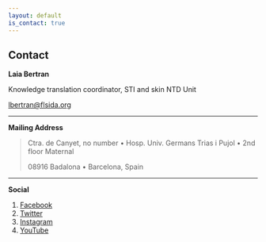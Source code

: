 ```yaml
---
layout: default
is_contact: true
---
```


## Contact

**Laia Bertran**

Knowledge translation coordinator, STI and skin NTD Unit

[lbertran@flsida.org](mailto:lbertran@flsida.org)

---

**Mailing Address**

> Ctra. de Canyet, no number • Hosp. Univ. Germans Trias i Pujol • 2nd floor Maternal
>
> 08916 Badalona • Barcelona, Spain

---

**Social**

1. [Facebook](https://es-es.facebook.com/FLSida)
2. [Twitter](https://twitter.com/flsida)
3. [Instagram](https://www.instagram.com/flsida/)
4. [YouTube](https://www.youtube.com/user/lluitacontralasida)
